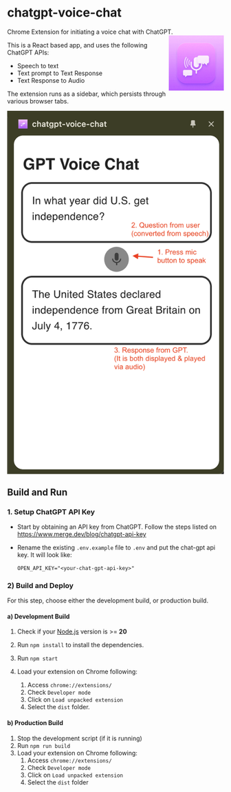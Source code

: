 # chatgpt-voice-chat

Chrome Extension for initiating a voice chat with ChatGPT.
<img align="right" width="128" src="src/images/icon512.png">

This is a React based app, and uses the following ChatGPT APIs:

-   Speech to text
-   Text prompt to Text Response
-   Text Response to Audio

The extension runs as a sidebar, which persists through various browser tabs.

<img align="center" src="src/images/app_demo.png">

## Build and Run

### 1. Setup ChatGPT API Key

-   Start by obtaining an API key from ChatGPT. Follow the steps listed on https://www.merge.dev/blog/chatgpt-api-key

-   Rename the existing `.env.example` file to `.env` and put the chat-gpt api key. It will look
    like:
    ```
    OPEN_API_KEY="<your-chat-gpt-api-key>"
    ```

### 2) Build and Deploy

For this step, choose either the development build, or production build.

#### a) Development Build

1. Check if your [Node.js](https://nodejs.org/) version is >= **20**

2. Run `npm install` to install the dependencies.

3. Run `npm start`

4. Load your extension on Chrome following:
    1. Access `chrome://extensions/`
    2. Check `Developer mode`
    3. Click on `Load unpacked extension`
    4. Select the `dist` folder.

#### b) Production Build

1. Stop the development script (if it is running)
2. Run `npm run build`
3. Load your extension on Chrome following:
    1. Access `chrome://extensions/`
    2. Check `Developer mode`
    3. Click on `Load unpacked extension`
    4. Select the `dist` folder


